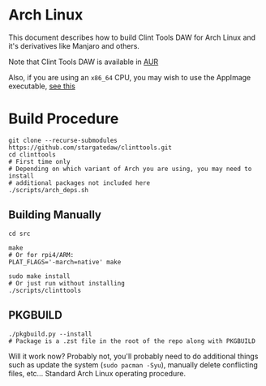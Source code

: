 # Arch Linux
This document describes how to build Clint Tools DAW for Arch Linux
and it's derivatives like Manjaro and others.

Note that Clint Tools DAW is available in [AUR](
  https://aur.archlinux.org/packages/clinttools/
)

Also, if you are using an `x86_64` CPU, you may wish to use the AppImage
executable, [see this](./appimage.md)

# Build Procedure
```
git clone --recurse-submodules https://github.com/stargatedaw/clinttools.git
cd clinttools
# First time only
# Depending on which variant of Arch you are using, you may need to install
# additional packages not included here
./scripts/arch_deps.sh
```

## Building Manually
```
cd src

make
# Or for rpi4/ARM:
PLAT_FLAGS='-march=native' make

sudo make install
# Or just run without installing
./scripts/clinttools
```

## PKGBUILD
```
./pkgbuild.py --install
# Package is a .zst file in the root of the repo along with PKGBUILD
```

Will it work now?  Probably not, you'll probably need to do additional things
such as update the system (`sudo pacman -Syu`), manually delete conflicting
files, etc...  Standard Arch Linux operating procedure.
